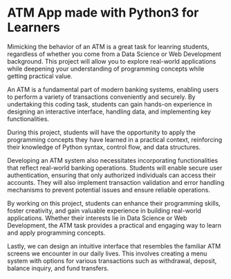 # ATM App made with Python3 for Learners

Mimicking the behavior of an ATM is a great task for leanring students, regardless of whether you come from a Data Science or Web Development background. This project will allow you to explore real-world applications while deepening your understanding of programming concepts while getting practical value.

An ATM is a fundamental part of modern banking systems, enabling users to perform a variety of transactions conveniently and securely. By undertaking this coding task, students can gain hands-on experience in designing an interactive interface, handling data, and implementing key functionalities.

During this project, students will have the opportunity to apply the programming concepts they have learned in a practical context, reinforcing their knowledge of Python syntax, control flow, and data structures.

Developing an ATM system also necessitates incorporating functionalities that reflect real-world banking operations. Students will enable secure user authentication, ensuring that only authorized individuals can access their accounts. They will also implement transaction validation and error handling mechanisms to prevent potential issues and ensure reliable operations.

By working on this project, students can enhance their programming skills, foster creativity, and gain valuable experience in building real-world applications. Whether their interests lie in Data Science or Web Development, the ATM task provides a practical and engaging way to learn and apply programming concepts.

Lastly, we can design an intuitive interface that resembles the familiar ATM screens we encounter in our daily lives. This involves creating a menu system with options for various transactions such as withdrawal, deposit, balance inquiry, and fund transfers.
